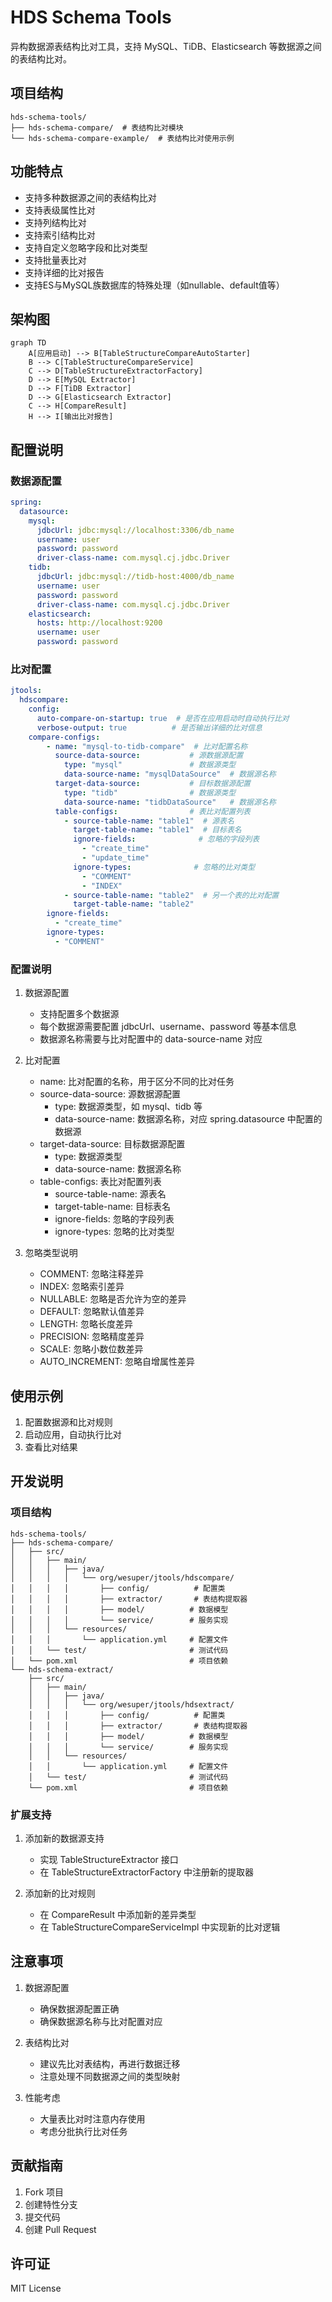 # HDS Schema Tools

异构数据源表结构比对工具，支持 MySQL、TiDB、Elasticsearch 等数据源之间的表结构比对。

## 项目结构

```
hds-schema-tools/
├── hds-schema-compare/  # 表结构比对模块
└── hds-schema-compare-example/  # 表结构比对使用示例
```

## 功能特点

- 支持多种数据源之间的表结构比对
- 支持表级属性比对
- 支持列结构比对
- 支持索引结构比对
- 支持自定义忽略字段和比对类型
- 支持批量表比对
- 支持详细的比对报告
- 支持ES与MySQL族数据库的特殊处理（如nullable、default值等）

## 架构图

```mermaid
graph TD
    A[应用启动] --> B[TableStructureCompareAutoStarter]
    B --> C[TableStructureCompareService]
    C --> D[TableStructureExtractorFactory]
    D --> E[MySQL Extractor]
    D --> F[TiDB Extractor]
    D --> G[Elasticsearch Extractor]
    C --> H[CompareResult]
    H --> I[输出比对报告]
```

## 配置说明

### 数据源配置

```yaml
spring:
  datasource:
    mysql:
      jdbcUrl: jdbc:mysql://localhost:3306/db_name
      username: user
      password: password
      driver-class-name: com.mysql.cj.jdbc.Driver
    tidb:
      jdbcUrl: jdbc:mysql://tidb-host:4000/db_name
      username: user
      password: password
      driver-class-name: com.mysql.cj.jdbc.Driver
    elasticsearch:
      hosts: http://localhost:9200
      username: user
      password: password
```

### 比对配置

```yaml
jtools:
  hdscompare:
    config:
      auto-compare-on-startup: true  # 是否在应用启动时自动执行比对
      verbose-output: true          # 是否输出详细的比对信息
    compare-configs:
        - name: "mysql-to-tidb-compare"  # 比对配置名称
          source-data-source:           # 源数据源配置
            type: "mysql"               # 数据源类型
            data-source-name: "mysqlDataSource"  # 数据源名称
          target-data-source:           # 目标数据源配置
            type: "tidb"                # 数据源类型
            data-source-name: "tidbDataSource"   # 数据源名称
          table-configs:                # 表比对配置列表
            - source-table-name: "table1"  # 源表名
              target-table-name: "table1"  # 目标表名
              ignore-fields:              # 忽略的字段列表
                - "create_time"
                - "update_time"
              ignore-types:              # 忽略的比对类型
                - "COMMENT"
                - "INDEX"
            - source-table-name: "table2"  # 另一个表的比对配置
              target-table-name: "table2"
        ignore-fields:
          - "create_time"
        ignore-types:
          - "COMMENT"
```

### 配置说明

1. 数据源配置
   - 支持配置多个数据源
   - 每个数据源需要配置 jdbcUrl、username、password 等基本信息
   - 数据源名称需要与比对配置中的 data-source-name 对应

2. 比对配置
   - name: 比对配置的名称，用于区分不同的比对任务
   - source-data-source: 源数据源配置
     - type: 数据源类型，如 mysql、tidb 等
     - data-source-name: 数据源名称，对应 spring.datasource 中配置的数据源
   - target-data-source: 目标数据源配置
     - type: 数据源类型
     - data-source-name: 数据源名称
   - table-configs: 表比对配置列表
     - source-table-name: 源表名
     - target-table-name: 目标表名
     - ignore-fields: 忽略的字段列表
     - ignore-types: 忽略的比对类型

3. 忽略类型说明
   - COMMENT: 忽略注释差异
   - INDEX: 忽略索引差异
   - NULLABLE: 忽略是否允许为空的差异
   - DEFAULT: 忽略默认值差异
   - LENGTH: 忽略长度差异
   - PRECISION: 忽略精度差异
   - SCALE: 忽略小数位数差异
   - AUTO_INCREMENT: 忽略自增属性差异

## 使用示例

1. 配置数据源和比对规则
2. 启动应用，自动执行比对
3. 查看比对结果

## 开发说明

### 项目结构

```
hds-schema-tools/
├── hds-schema-compare/
│   ├── src/
│   │   ├── main/
│   │   │   ├── java/
│   │   │   │   └── org/wesuper/jtools/hdscompare/
│   │   │   │       ├── config/          # 配置类
│   │   │   │       ├── extractor/       # 表结构提取器
│   │   │   │       ├── model/          # 数据模型
│   │   │   │       └── service/        # 服务实现
│   │   │   └── resources/
│   │   │       └── application.yml     # 配置文件
│   │   └── test/                       # 测试代码
│   └── pom.xml                         # 项目依赖
└── hds-schema-extract/
    ├── src/
    │   ├── main/
    │   │   ├── java/
    │   │   │   └── org/wesuper/jtools/hdsextract/
    │   │   │       ├── config/          # 配置类
    │   │   │       ├── extractor/       # 表结构提取器
    │   │   │       ├── model/          # 数据模型
    │   │   │       └── service/        # 服务实现
    │   │   └── resources/
    │   │       └── application.yml     # 配置文件
    │   └── test/                       # 测试代码
    └── pom.xml                         # 项目依赖
```

### 扩展支持

1. 添加新的数据源支持
   - 实现 TableStructureExtractor 接口
   - 在 TableStructureExtractorFactory 中注册新的提取器

2. 添加新的比对规则
   - 在 CompareResult 中添加新的差异类型
   - 在 TableStructureCompareServiceImpl 中实现新的比对逻辑

## 注意事项

1. 数据源配置
   - 确保数据源配置正确
   - 确保数据源名称与比对配置对应

2. 表结构比对
   - 建议先比对表结构，再进行数据迁移
   - 注意处理不同数据源之间的类型映射

3. 性能考虑
   - 大量表比对时注意内存使用
   - 考虑分批执行比对任务

## 贡献指南

1. Fork 项目
2. 创建特性分支
3. 提交代码
4. 创建 Pull Request

## 许可证

MIT License 
